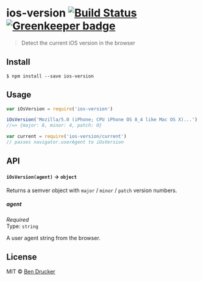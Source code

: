 # ios-version [![Build Status](https://travis-ci.org/bendrucker/ios-version.svg?branch=master)](https://travis-ci.org/bendrucker/ios-version) [![Greenkeeper badge](https://badges.greenkeeper.io/bendrucker/ios-version.svg)](https://greenkeeper.io/)

> Detect the current iOS version in the browser


## Install

```
$ npm install --save ios-version
```


## Usage

```js
var iOsVersion = require('ios-version')

iOsVersion('Mozilla/5.0 (iPhone; CPU iPhone OS 8_4 like Mac OS X)...')
//=> {major: 8, minor: 4, patch: 0}

var current = require('ios-version/current')
// passes navigator.userAgent to iOsVersion
```

## API

#### `iOsVersion(agent)` -> `object`

Returns a semver object with `major` / `minor` / `patch` version numbers.

##### agent

*Required*  
Type: `string`

A user agent string from the browser.


## License

MIT © [Ben Drucker](http://bendrucker.me)
